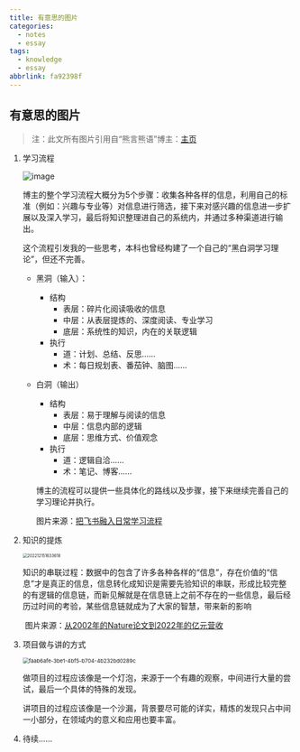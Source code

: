 ```yaml
---
title: 有意思的图片
categories:
  - notes
  - essay
tags:
  - knowledge
  - essay
abbrlink: fa92398f
---
```


## 有意思的图片

> 注：此文所有图片引用自“熊言熊语”博主：[主页](https://kaopubear.top/)

1. 学习流程

    ![image](https://whalege-1258362576.cos.ap-guangzhou.myqcloud.com/Typora/img/45BE6-APSzoV-20231218.png)

    <!--more-->	

    ​	博主的整个学习流程大概分为5个步骤：收集各种各样的信息，利用自己的标准（例如：兴趣与专业等）对信息进行筛选，接下来对感兴趣的信息进一步扩展以及深入学习，最后将知识整理进自己的系统内，并通过多种渠道进行输出。

    ​	这个流程引发我的一些思考，本科也曾经构建了一个自己的“黑白洞学习理论”，但还不完善。

    * 黑洞（输入）：

        * 结构
            * 表层：碎片化阅读吸收的信息
            * 中层：从表层提炼的、深度阅读、专业学习
            * 底层：系统性的知识，内在的关联逻辑
        * 执行
            * 道：计划、总结、反思......
            * 术：每日规划表、番茄钟、脑图......

    * 白洞（输出）

        * 结构
            * 表层：易于理解与阅读的信息
            * 中层：信息内部的逻辑
            * 底层：思维方式、价值观念
        * 执行
            * 道：逻辑自洽......
            * 术：笔记、博客......

        博主的流程可以提供一些具体化的路线以及步骤，接下来继续完善自己的学习理论并执行。

        图片来源：[把飞书融入日常学习流程](https://kaopubear.notion.site/8e9e9699333e4c41980c5d2b146ff486)

2. 知识的提炼

    <img src="https://whalege-1258362576.cos.ap-guangzhou.myqcloud.com/Typora/img/4btae-ZknVes-20231218.png" alt="202212151633618" style="zoom: 50%;" />

    ​	知识的串联过程：数据中的包含了许多各种各样的“信息”，存在价值的“信息”才是真正的信息，信息转化成知识是需要先验知识的串联，形成比较完整的有逻辑的信息链，而新见解就是在信息链上之前不存在的一些信息，最后经历过时间的考验，某些信息链就成为了大家的智慧，带来新的影响

    ​	图片来源：[从2002年的Nature论文到2022年的亿元营收](https://kaopubear.top/blog/2022-12-15-mammaprint-intro-from-nature-to-product/)

3. 项目做与讲的方式

    <img src="https://whalege-1258362576.cos.ap-guangzhou.myqcloud.com/Typora/img/4fVAq-HcFuEB-20231218.png" alt="faab6afe-3be1-4bf5-b704-4b232bd0289c" style="zoom:67%;" />

    ​	做项目的过程应该像是一个灯泡，来源于一个有趣的观察，中间进行大量的尝试，最后一个具体的特殊的发现。

    ​	讲项目的过程应该像是一个沙漏，背景要尽可能的详实，精炼的发现只占中间一小部分，在领域内的意义和应用也要丰富。

4. 待续......


